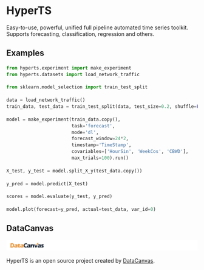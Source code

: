 # HyperTS
Easy-to-use, powerful, unified full pipeline automated time series toolkit. Supports forecasting, classification, regression and others.

## Examples

```python
from hyperts.experiment import make_experiment
from hyperts.datasets import load_network_traffic

from sklearn.model_selection import train_test_split

data = load_network_traffic()
train_data, test_data = train_test_split(data, test_size=0.2, shuffle=False)

model = make_experiment(train_data.copy(),
                        task='forecast',
                        mode='dl',
                        forecast_window=24*2,
                        timestamp='TimeStamp',
                        covariables=['HourSin', 'WeekCos', 'CBWD'],
                        max_trials=100).run()

X_test, y_test = model.split_X_y(test_data.copy())

y_pred = model.predict(X_test)

scores = model.evaluate(y_test, y_pred)

model.plot(forecast=y_pred, actual=test_data, var_id=0)
```

## DataCanvas

![datacanvas](docs/static/images/dc_logo_1.png)

HyperTS is an open source project created by [DataCanvas](https://www.datacanvas.com/). 